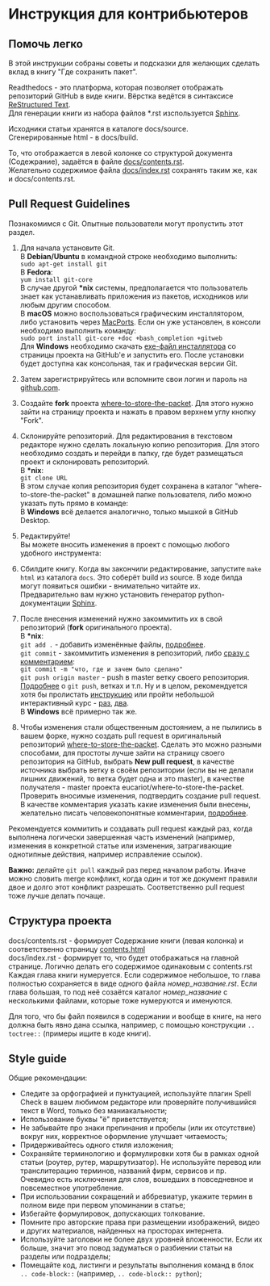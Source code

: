 # Инструкция для контрибьютеров

## Помочь легко

В этой инструкции собраны советы и подсказки для желающих сделать вклад в книгу "Где сохранить пакет". 

Readthedocs - это платформа, которая позволяет отображать репозиторий GitHub в виде книги. Вёрстка ведётся в синтаксисе [ReStructured Text](https://docs22.readthedocs.io/en/latest/rst-markup.html).  
Для генерации книги из набора файлов \*.rst изспользуется [Sphinx](https://www.sphinx-doc.org/en/master/index.html).

Исходники статьи хранятся в каталоге docs/source.  
Сгенерированные html - в docs/build.

То, что отображается в левой колонке со структурой документа \(Содежрание\), задаётся в файле [docs/contents.rst](https://github.com/eucariot/where-to-store-the-packet/blob/master/docs/source/contents.rst).  
Желательно содержимое файла [docs/index.rst](https://github.com/eucariot/where-to-store-the-packet/blob/master/docs/source/index.rst) сохранять таким же, как и docs/contents.rst.


## Pull Request Guidelines

Познакомимся с Git. Опытные пользователи могут пропустить этот раздел.

1. Для начала установите Git.  
В **Debian/Ubuntu** в командной строке необходимо выполнить:  
`sudo apt-get install git`  
В **Fedora**:  
`yum install git-core`  
В случае другой **\*nix** системы, предполагается что пользователь знает как устанавливать приложения из пакетов, исходников или любым другим способом.  
В **macOS** можно воспользоваться графическим инсталлятором, либо установить через [MacPorts](http://www.macports.org). Если он уже установлен, в консоли необходимо выполнить команду:  
`sudo port install git-core +doc +bash_completion +gitweb`  
Для **Windows** необходимо скачать [exe-файл инсталлятора](http://msysgit.github.com/) со страницы проекта на GitHub'е и запустить его. После установки будет доступна как консольная, так и графическая версии Git.

2. Затем зарегистрируйтесь или вспомните свои логин и пароль на [github.com](https://github.com/join?source=login).

3. Создайте **fork** проекта [where-to-store-the-packet](https://github.com/eucariot/where-to-store-the-packet). Для этого нужно зайти на страницу проекта и нажать в правом верхнем углу кнопку "Fork".

4. Склонируйте репозиторий. 
Для редактирования в текстовом редакторе нужно сделать локальную копию репозитория. Для этого необходимо создать и перейди в папку, где будет размещаться проект и склонировать репозиторий.  
В **\*nix**:  
`git clone URL`  
В этом случае копия репозитория будет сохранена в каталог "where-to-store-the-packet" в домашней папке пользователя, либо можно указать путь прямо в команде:  
В **Windows** всё делается аналогично, только мышкой в GitHub Desktop.

5. Редактируйте!  
Вы можете вносить изменения в проект с помощью любого удобного инструмента:

6. Сбилдите книгу.
Когда вы закончили редактирование, запустите `make html` из каталога `docs`. Это соберёт build из source. В ходе билда могут появиться ошибки - внимательно читайте их.  
Предварительно вам нужно установить генератор python-документации [Sphinx](https://www.sphinx-doc.org/en/master/usage/installation.html).

7. После внесения изменений нужно закоммитить их в свой репозиторий \(**fork** оригинального проекта\).  
В **\*nix**:  
`git add .` - добавить изменённые файлы, [подробнее](https://git-scm.com/book/ru/v2/Appendix-C%3A-Команды-Git-Основные-команды).  
`git commit` - закоммитить изменения в репозиторий, либо [сразу с комментарием](https://git-scm.com/book/ru/v2/Основы-Git-Запись-изменений-в-репозиторий):  
`git commit -m "что, где и зачем было сделано"`  
`git push origin master` - push в master ветку своего репозитория.  
[Подробнее](https://guides.github.com/introduction/git-handbook/) о `git push`, ветках и т.п. Ну и в целом, рекомендуется хотя бы пролистать [инструкцию](https://git-scm.com/book/ru/v2) или пройти небольшой интерактивный курс - [раз](https://try.github.io/), [два](https://githowto.com/ru).  
В **Windows** всё примерно так же.

8. Чтобы изменения стали общественным достоянием, а не пылились в вашем форке, нужно создать pull request в оригинальный репозиторий [where-to-store-the-packet](https://github.com/eucariot/where-to-store-the-packet). Сделать это можно разными способами, для простоты лучше зайти на страницу своего репозитория на GitHub, выбрать **New pull request**, в качестве источника выбрать ветку в своём репозитории \(если вы не делали лишних движений, то ветка будет одна и это master\), в качестве получателя - master проекта eucariot/where-to-store-the-packet.  
Проверить вносимые изменения, подтвердить создание pull request.  
В качестве комментария указать какие изменения были внесены, желательно писать человекопонятные комментарии, [подробнее](https://git-scm.com/book/ru/v2/Распределенный-Git-Contributing-to-a-Project).

Рекомендуется коммитить и создавать pull request каждый раз, когда выполнена логически завершенная часть изменений \(например, изменения в конкретной статье или изменения, затрагивающие однотипные действия, например исправление ссылок\).

**Важно:** делайте `git pull` каждый раз перед началом работы. Иначе можно словить merge конфликт, когда один и тот же документ правили двое и долго этот конфликт разрешать. Соответственно pull request тоже лучше делать почаще.

## Структура проекта

docs/contents.rst - формирует Содержание книги (левая колонка) и соответственно страницу [contents.html](https://where-to-store-the-packet.readthedocs.io/en/latest/contents.html)  
docs/index.rst - формирует то, что будет отображаться на главной странице. Логично делать его содержимое одинаковым с contents.rst  
Каждая глава книги нумеруется. Если содержимое небольшое, то глава полностью сохраняется в виде одного файла *номер_название.rst*. Если глава большая, то под неё созаётся каталог *номер_название* с несколькими файлами, которые тоже нумеруются и именуются.

Для того, что бы файл появился в содержании и вообще в книге, на него должна быть явно дана ссылка, например, с помощью конструкции `.. toctree::` (примеры ищите в коде книги).


## Style guide

Общие рекомендации:

* Следите за орфографией и пунктуацией, используйте плагин Spell Check в вашем любимом редакторе или проверяйте получившийся текст в Word, только без маниакальности;
* Использование буквы "ё" приветствуется;
* Не забывайте про знаки препинания и пробелы \(или их отсутствие\) вокруг них, корректное оформление улучшает читаемость;
* Придерживайтесь одного стиля изложения;
* Сохраняйте терминологию и формулировки хотя бы в рамках одной статьи \(роутер, рутер, маршрутизатор\). Не используйте перевод или транслитерацию терминов, названий фирм, сервисов и пр. Очевидно есть исключения для слов, вошедших в повседневное и повсеместное употребление.
* При использовании сокращений и аббревиатур, укажите термин в полном виде при первом упоминании в статье;
* Избегайте формулировок, допускающих толкование.
* Помните про авторские права при размещении изображений, видео и других материалов, найденных на просторах интернета.
* Используйте заголовки не более двух уровней вложенности. Если их больше, значит это повод задуматься о разбиении статьи на разделы или подразделы;
* Помещайте код, листинги и результаты выполнения команд в блок `.. code-block::` (например, `.. code-block:: python`);

